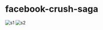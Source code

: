 facebook-crush-saga
===================

![s1](https://raw.github.com/kevinkeyjkw/ParallexWebsite/master/Screen%20Shot%202014-03-18%20at%202.10.47%20PM.png)
![s2](https://raw.github.com/kevinkeyjkw/ParallexWebsite/master/Screen%20Shot%202014-03-18%20at%202.11.03%20PM.png)
